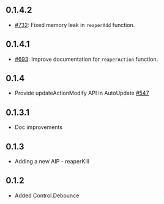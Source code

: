 ## 0.1.4.2

* [#732](https://github.com/yesodweb/wai/pull/732):
  Fixed memory leak in `reaperAdd` function.

## 0.1.4.1

* [#693](https://github.com/yesodweb/wai/pull/693):
  Improve documentation for `reaperAction` function.

## 0.1.4

* Provide updateActionModify API in AutoUpdate [#547](https://github.com/yesodweb/wai/pull/547)

## 0.1.3.1

* Doc improvements

## 0.1.3

* Adding a new AIP - reaperKill

## 0.1.2

* Added Control.Debounce

